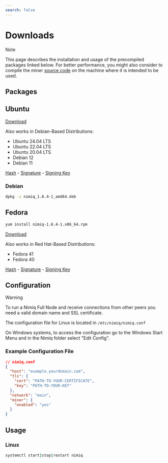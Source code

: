 ```yaml
---
search: false
---
```


# Downloads

> [!NOTE]
> This page describes the installation and usage of the precompiled packages linked below. For better performance, you might also consider to compile the miner [source code](https://github.com/nimiq/core-js) on the machine where it is intended to be used.

## Packages

## Ubuntu

[Download](https://repo.nimiq.com/deb/pool/stable/main/n/nimiq/nimiq_1.6.4-1_amd64.deb)

Also works in Debian-Based Distributions:

- Ubuntu 24.04 LTS
- Ubuntu 22.04 LTS
- Ubuntu 20.04 LTS
- Debian 12
- Debian 11

[Hash](https://repo.nimiq.com/deb/pool/stable/main/n/nimiq/nimiq_1.6.4-1_amd64.deb.sha256sum) - [Signature](https://repo.nimiq.com/deb/pool/stable/main/n/nimiq/nimiq_1.6.4-1_amd64.deb.asc) - [Signing Key](https://www.nimiq.com/nimiq-signing-key.pub)

### Debian

```bash
dpkg -i nimiq_1.6.4-1_amd64.deb
```

## Fedora

```bash
yum install nimiq-1.6.4-1.x86_64.rpm
```

[Download](https://repo.nimiq.com/rpm/stable/x86_64/nimiq-1.6.4-1.x86_64.rpm)

Also works in Red Hat-Based Distributions:

- Fedora 41
- Fedora 40

[Hash](https://repo.nimiq.com/rpm/stable/x86_64/nimiq-1.6.4-1.x86_64.rpm.sha256sum) - [Signature](https://repo.nimiq.com/rpm/stable/x86_64/nimiq-1.6.4-1.x86_64.rpm.asc) - [Signing Key](https://www.nimiq.com/nimiq-signing-key.pub)

## Configuration

> [!WARNING]
> To run a Nimiq Full Node and receive connections from other peers you need a valid domain name and SSL certificate.

The configuration file for Linux is located in `/etc/nimiq/nimiq.conf`

On Windows systems, to access the configuration go to the Windows Start Menu and in the Nimiq folder select "Edit Config".

### Example Configuration File

```json
// nimiq.conf
{
  "host": "example.yourdomain.com",
  "tls": {
    "cert": "PATH-TO-YOUR-CERTIFICATE",
    "key": "PATH-TO-YOUR-KEY"
  },
  "network": "main",
  "miner": {
    "enabled": "yes"
  }
}
```

## Usage

### Linux

```bash
systemctl start|stop|restart nimiq
```
